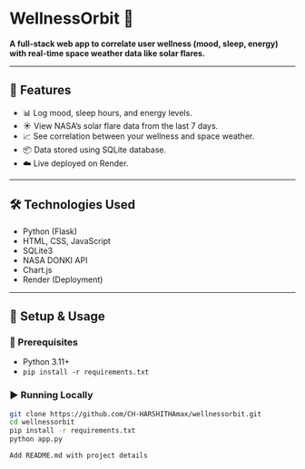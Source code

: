 # WellnessOrbit 🌌

**A full-stack web app to correlate user wellness (mood, sleep, energy) with real-time space weather data like solar flares.**

---

## 🌟 Features

- 📊 Log mood, sleep hours, and energy levels.
- ☀️ View NASA’s solar flare data from the last 7 days.
- 📈 See correlation between your wellness and space weather.
- 📦 Data stored using SQLite database.
- ☁️ Live deployed on Render.

---

## 🛠️ Technologies Used

- Python (Flask)
- HTML, CSS, JavaScript
- SQLite3
- NASA DONKI API
- Chart.js
- Render (Deployment)

---

## 🚀 Setup & Usage

### 🔧 Prerequisites
- Python 3.11+
- `pip install -r requirements.txt`

### ▶️ Running Locally
```bash
git clone https://github.com/CH-HARSHITHAmax/wellnessorbit.git
cd wellnessorbit
pip install -r requirements.txt
python app.py

Add README.md with project details
